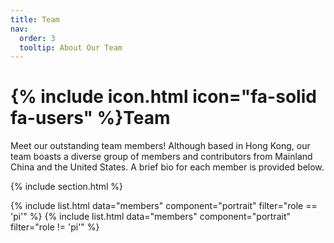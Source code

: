 ```yaml
---
title: Team
nav:
  order: 3
  tooltip: About Our Team
---
```


# {% include icon.html icon="fa-solid fa-users" %}Team

Meet our outstanding team members! Although based in Hong Kong, our team boasts a diverse group of members and contributors from Mainland China and the United States. A brief bio for each member is provided below.

<!-- Our lab is made up of a talented mix of graduate students, postdoctoral researchers, programmers, and staff, and their backgrounds range from pure computer science to experimental biology. If you’re interested in joining this diverse and dynamic team, please reach out! -->

{% include section.html %}

{% include list.html data="members" component="portrait" filter="role == 'pi'" %}
{% include list.html data="members" component="portrait" filter="role != 'pi'" %}
